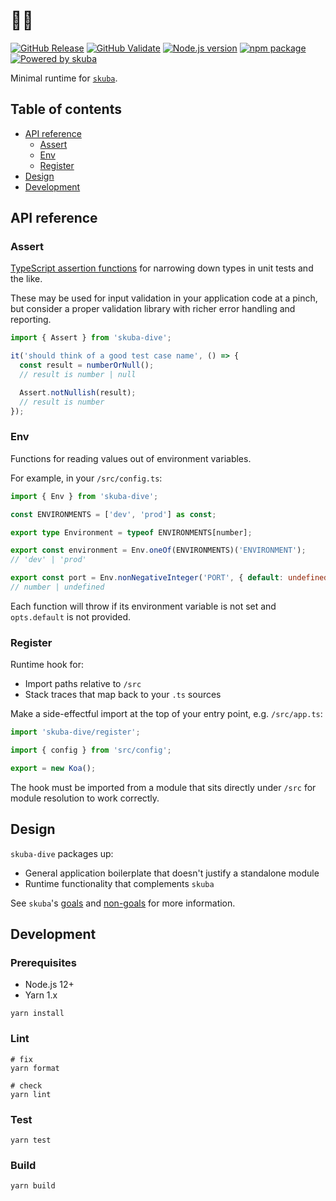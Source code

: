 # 🤿🌊

[![GitHub Release](https://github.com/seek-oss/skuba-dive/workflows/Release/badge.svg?branch=master)](https://github.com/seek-oss/skuba-dive/actions?query=workflow%3ARelease)
[![GitHub Validate](https://github.com/seek-oss/skuba-dive/workflows/Validate/badge.svg?branch=master)](https://github.com/seek-oss/skuba-dive/actions?query=workflow%3AValidate)
[![Node.js version](https://img.shields.io/badge/node-%3E%3D%2012-brightgreen)](https://nodejs.org/en/)
[![npm package](https://img.shields.io/npm/v/skuba-dive)](https://www.npmjs.com/package/skuba-dive)
[![Powered by skuba](https://img.shields.io/badge/🤿%20skuba-powered-009DC4)](https://github.com/seek-oss/skuba)

Minimal runtime for [`skuba`](https://github.com/seek-oss/skuba).

## Table of contents

- [API reference](#api-reference)
  - [Assert](#assert)
  - [Env](#env)
  - [Register](#register)
- [Design](#design)
- [Development](#development)

## API reference

### Assert

[TypeScript assertion functions] for narrowing down types in unit tests and the like.

These may be used for input validation in your application code at a pinch,
but consider a proper validation library with richer error handling and reporting.

[typescript assertion functions]: https://www.typescriptlang.org/docs/handbook/release-notes/typescript-3-7.html#assertion-functions

```typescript
import { Assert } from 'skuba-dive';

it('should think of a good test case name', () => {
  const result = numberOrNull();
  // result is number | null

  Assert.notNullish(result);
  // result is number
});
```

### Env

Functions for reading values out of environment variables.

For example, in your `/src/config.ts`:

```typescript
import { Env } from 'skuba-dive';

const ENVIRONMENTS = ['dev', 'prod'] as const;

export type Environment = typeof ENVIRONMENTS[number];

export const environment = Env.oneOf(ENVIRONMENTS)('ENVIRONMENT');
// 'dev' | 'prod'

export const port = Env.nonNegativeInteger('PORT', { default: undefined });
// number | undefined
```

Each function will throw if its environment variable is not set and `opts.default` is not provided.

### Register

Runtime hook for:

- Import paths relative to `/src`
- Stack traces that map back to your `.ts` sources

Make a side-effectful import at the top of your entry point, e.g. `/src/app.ts`:

```typescript
import 'skuba-dive/register';

import { config } from 'src/config';

export = new Koa();
```

The hook must be imported from a module that sits directly under `/src` for module resolution to work correctly.

## Design

`skuba-dive` packages up:

- General application boilerplate that doesn't justify a standalone module
- Runtime functionality that complements `skuba`

See `skuba`'s [goals] and [non-goals] for more information.

[goals]: https://github.com/seek-oss/skuba#goals
[non-goals]: https://github.com/seek-oss/skuba#non-goals

## Development

### Prerequisites

- Node.js 12+
- Yarn 1.x

```shell
yarn install
```

### Lint

```shell
# fix
yarn format

# check
yarn lint
```

### Test

```shell
yarn test
```

### Build

```shell
yarn build
```

